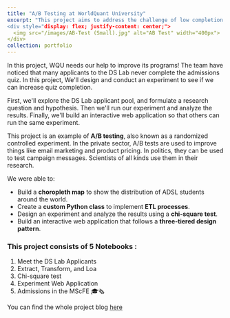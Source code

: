 ```yaml
---
title: "A/B Testing at WorldQuant University"
excerpt: "This project aims to address the challenge of low completion rates for the admissions quiz in the Data Science Lab (DS Lab) program at WQU. The primary business problem is a substantial number of applicants not finishing the quiz, which can lead to reduced enrollment, inefficient resource allocation, and potential impacts on the quality of admitted students. The expected outcomes include increased quiz completion rates, resulting in higher enrollment, better resource management, and improved student quality, ultimately benefiting the DS Lab program at WQU.
<div style="display: flex; justify-content: center;">
  <img src="/images/AB-Test (Small).jpg" alt="AB Test" width="400px">
</div>
collection: portfolio
---
```


In this project, WQU needs our help to improve its programs! The team have noticed that many applicants to the DS Lab never complete the admissions quiz. In this project, We'll design and conduct an experiment to see if we can increase quiz completion.

First, we'll explore the DS Lab applicant pool, and formulate a research question and hypothesis. Then we'll run our experiment and analyze the results. Finally, we'll build an interactive web application so that others can run the same experiment.

This project is an example of **A/B testing**, also known as a randomized controlled experiment. In the private sector, A/B tests are used to improve things like email marketing and product pricing. In politics, they can be used to test campaign messages. Scientists of all kinds use them in their research.

We were able to:
- Build a **choropleth map** to show the distribution of ADSL students around the world.
- Create a **custom Python class** to implement **ETL processes**.
- Design an experiment and analyze the results using a **chi-square test**.
- Build an interactive web application that follows a **three-tiered design pattern**.

### This project consists of 5 Notebooks :
1. Meet the DS Lab Applicants
2. Extract, Transform, and Loa
3. Chi-square test
4. Experiment Web Application
5. Admissions in the MScFE 🎓🗞

You can find the whole project blog [here](https://www.notion.so/Project_7-acd00891edba46ea8cdcfea85edb026a)
